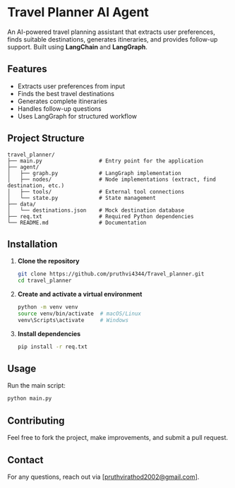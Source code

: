 # Travel Planner AI Agent

An AI-powered travel planning assistant that extracts user preferences, finds suitable destinations, generates itineraries, and provides follow-up support. Built using **LangChain** and **LangGraph**.

## Features
- Extracts user preferences from input
- Finds the best travel destinations
- Generates complete itineraries
- Handles follow-up questions
- Uses LangGraph for structured workflow

## Project Structure
```
travel_planner/
├── main.py                  # Entry point for the application
├── agent/
│   ├── graph.py             # LangGraph implementation
│   ├── nodes/               # Node implementations (extract, find destination, etc.)
│   ├── tools/               # External tool connections
│   └── state.py             # State management
├── data/
│   └── destinations.json    # Mock destination database
├── req.txt                  # Required Python dependencies
└── README.md                # Documentation
```

## Installation
1. **Clone the repository**
   ```bash
   git clone https://github.com/pruthvi4344/Travel_planner.git
   cd travel_planner
   ```
2. **Create and activate a virtual environment**
   ```bash
   python -m venv venv
   source venv/bin/activate  # macOS/Linux
   venv\Scripts\activate     # Windows
   ```
3. **Install dependencies**
   ```bash
   pip install -r req.txt
   ```

## Usage
Run the main script:
```bash
python main.py
```


## Contributing
Feel free to fork the project, make improvements, and submit a pull request.


## Contact
For any questions, reach out via [pruthvirathod2002@gmail.com].

